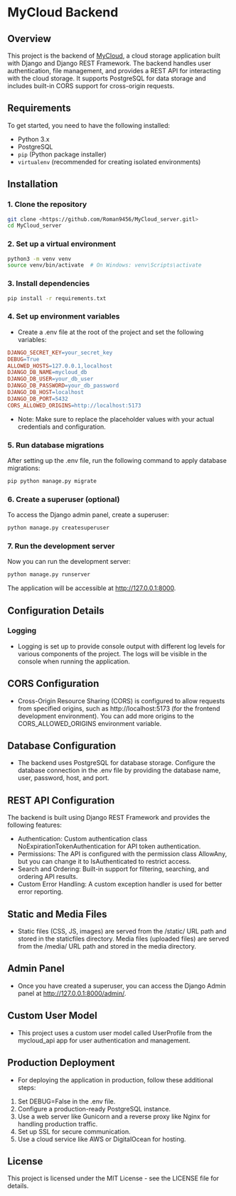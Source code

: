 # MyCloud Backend

## Overview

This project is the backend of [MyCloud](https://github.com/Roman9456/MyCloud), a cloud storage application built with Django and Django REST Framework. The backend handles user authentication, file management, and provides a REST API for interacting with the cloud storage. It supports PostgreSQL for data storage and includes built-in CORS support for cross-origin requests.

## Requirements

To get started, you need to have the following installed:

- Python 3.x
- PostgreSQL
- `pip` (Python package installer)
- `virtualenv` (recommended for creating isolated environments)

## Installation

### 1. Clone the repository

```bash
git clone <https://github.com/Roman9456/MyCloud_server.gitl>
cd MyCloud_server
```

### 2. Set up a virtual environment 
```bash
python3 -m venv venv
source venv/bin/activate  # On Windows: venv\Scripts\activate 
``` 
### 3. Install dependencies 
```bash
pip install -r requirements.txt
``` 
### 4. Set up environment variables  
 - Create a .env file at the root of the project and set the following variables: 
 ```makefile 
DJANGO_SECRET_KEY=your_secret_key
DEBUG=True
ALLOWED_HOSTS=127.0.0.1,localhost
DJANGO_DB_NAME=mycloud_db
DJANGO_DB_USER=your_db_user
DJANGO_DB_PASSWORD=your_db_password
DJANGO_DB_HOST=localhost
DJANGO_DB_PORT=5432
CORS_ALLOWED_ORIGINS=http://localhost:5173 
``` 
 - Note: Make sure to replace the placeholder values with your actual credentials and configuration.  

 ### 5. Run database migrations 
 After setting up the .env file, run the following command to apply database migrations: 
 ```bash
pip python manage.py migrate  
``` 
### 6. Create a superuser (optional) 
To access the Django admin panel, create a superuser: 
 ```bash
python manage.py createsuperuser  
```   

### 7. Run the development server 
Now you can run the development server:
 ```bash
python manage.py runserver 
```   
The application will be accessible at http://127.0.0.1:8000. 

## Configuration Details 
### Logging 
 - Logging is set up to provide console output with different log levels for various components of the project. The logs will be visible in the console when running the application. 
 ## CORS Configuration 
 - Cross-Origin Resource Sharing (CORS) is configured to allow requests from specified origins, such as http://localhost:5173 (for the frontend development environment). You can add more origins to the CORS_ALLOWED_ORIGINS environment variable.
 ## Database Configuration
 - The backend uses PostgreSQL for database storage. Configure the database connection in the .env file by providing the database name, user, password, host, and port. 
## REST API Configuration
The backend is built using Django REST Framework and provides the following features:

 - Authentication: Custom authentication class NoExpirationTokenAuthentication for API token authentication.
 - Permissions: The API is configured with the permission class AllowAny, but you can change it to IsAuthenticated to restrict access.
 - Search and Ordering: Built-in support for filtering, searching, and ordering API results.
 - Custom Error Handling: A custom exception handler is used for better error reporting. 
## Static and Media Files
 - Static files (CSS, JS, images) are served from the /static/ URL path and stored in the staticfiles directory.
Media files (uploaded files) are served from the /media/ URL path and stored in the media directory. 

## Admin Panel 
 - Once you have created a superuser, you can access the Django Admin panel at http://127.0.0.1:8000/admin/. 

## Custom User Model
 - This project uses a custom user model called UserProfile from the mycloud_api app for user authentication and management. 

 ## Production Deployment
 - For deploying the application in production, follow these additional steps:

1. Set DEBUG=False in the .env file.
2. Configure a production-ready PostgreSQL instance.
3. Use a web server like Gunicorn and a reverse proxy like Nginx for handling production traffic.
4. Set up SSL for secure communication.
5. Use a cloud service like AWS or DigitalOcean for hosting.

## License
This project is licensed under the MIT License - see the LICENSE file for details.







 

    



 


